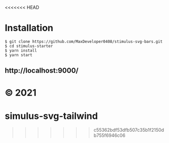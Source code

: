 <<<<<<< HEAD
# Installation

```
$ git clone https://github.com/MaxDeveloper0408/stimulus-svg-bars.git
$ cd stimulus-starter
$ yarn install
$ yarn start
```
http://localhost:9000/
---

© 2021
=======
# simulus-svg-tailwind
>>>>>>> c55362bdf53dfb507c35b1f2150db755f6946c06
